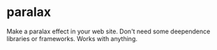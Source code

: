 # paralax
Make a paralax effect in your web site. Don't need some deependence libraries or frameworks. Works with anything.
